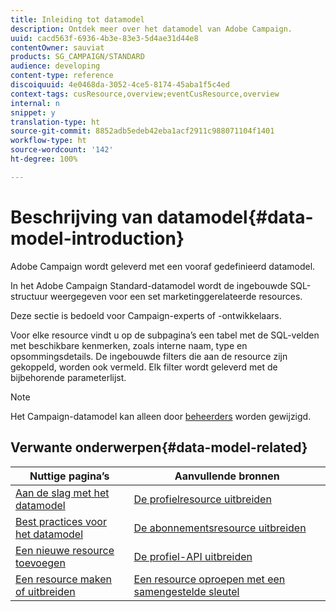 ```yaml
---
title: Inleiding tot datamodel
description: Ontdek meer over het datamodel van Adobe Campaign.
uuid: cacd563f-6936-4b3e-83e3-5d4ae31d44e8
contentOwner: sauviat
products: SG_CAMPAIGN/STANDARD
audience: developing
content-type: reference
discoiquuid: 4e0468da-3052-4ce5-8174-45aba1f5c4ed
context-tags: cusResource,overview;eventCusResource,overview
internal: n
snippet: y
translation-type: ht
source-git-commit: 8852adb5edeb42eba1acf2911c988071104f1401
workflow-type: ht
source-wordcount: '142'
ht-degree: 100%

---
```



# Beschrijving van datamodel{#data-model-introduction}

Adobe Campaign wordt geleverd met een vooraf gedefinieerd datamodel.

In het Adobe Campaign Standard-datamodel wordt de ingebouwde SQL-structuur weergegeven voor een set marketinggerelateerde resources.

Deze sectie is bedoeld voor Campaign-experts of -ontwikkelaars.

Voor elke resource vindt u op de subpagina’s een tabel met de SQL-velden met beschikbare kenmerken, zoals interne naam, type en opsommingsdetails. De ingebouwde filters die aan de resource zijn gekoppeld, worden ook vermeld. Elk filter wordt geleverd met de bijbehorende parameterlijst.

>[!NOTE]
>Het Campaign-datamodel kan alleen door [beheerders](../../administration/using/users-management.md#functional-administrators) worden gewijzigd.

## Verwante onderwerpen{#data-model-related}

| Nuttige pagina’s | Aanvullende bronnen |
|---|---|
| [Aan de slag met het datamodel](data-model-concepts.md) | [De profielresource uitbreiden](extending-the-profile-resource-with-a-new-field.md) |
| [Best practices voor het datamodel](data-model-best-practices.md) | [De abonnementsresource uitbreiden](extending-the-subscriptions-to-an-application-resource.md) |
| [Een nieuwe resource toevoegen](key-steps-to-add-a-resource.md) | [De profiel-API uitbreiden](about-extending-the-api.md) |
| [Een resource maken of uitbreiden](creating-or-extending-the-resource.md) | [Een resource oproepen met een samengestelde sleutel](uc-calling-resource-id-key.md) |
